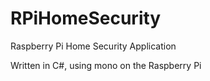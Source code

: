 # RPiHomeSecurity
Raspberry Pi Home Security Application

Written in C#, using mono on the Raspberry Pi

